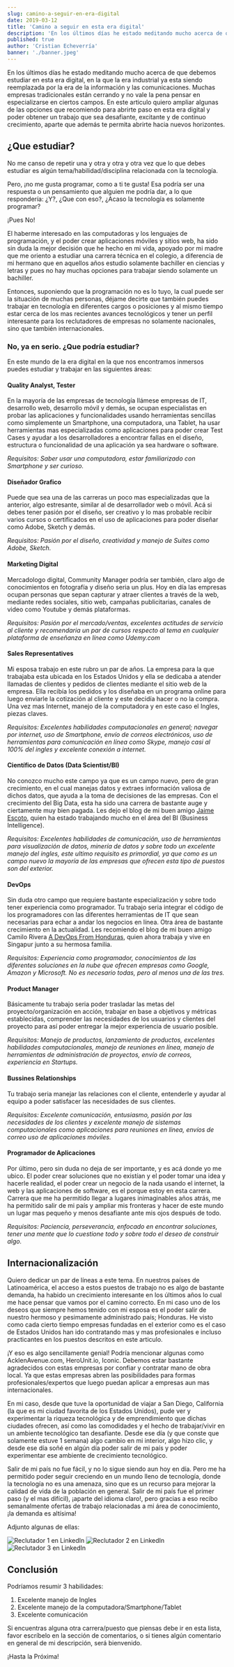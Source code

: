 ```yaml
---
slug: camino-a-seguir-en-era-digital
date: 2019-03-12
title: 'Camino a seguir en esta era digital'
description: 'En los últimos días he estado meditando mucho acerca de que debemos estudiar en esta era digital, en la que la era industrial ya esta siendo reemplazada por la era de la información y las comunicaciones. Muchas empresas tradicionales están cerrando y no vale la pena pensar en especializarse en ciertos campos. En este articulo quiero ampliar algunas de las opciones que recomiendo para abrirte paso en esta era digital y poder obtener un trabajo que sea desafiante, excitante y de continuo crecimiento, aparte que además te permita abrirte hacia nuevos horizontes.'
published: true
author: 'Cristian Echeverría'
banner: './banner.jpeg'
---
```


En los últimos días he estado meditando mucho acerca de que debemos estudiar en esta era digital, en la que la era industrial ya esta siendo reemplazada por la era de la información y las comunicaciones. Muchas empresas tradicionales están cerrando y no vale la pena pensar en especializarse en ciertos campos. En este articulo quiero ampliar algunas de las opciones que recomiendo para abrirte paso en esta era digital y poder obtener un trabajo que sea desafiante, excitante y de continuo crecimiento, aparte que además te permita abrirte hacia nuevos horizontes.

## ¿Que estudiar?

No me canso de repetir una y otra y otra y otra vez que lo que debes estudiar es algún tema/habilidad/disciplina relacionada con la tecnología.

Pero, ¡no me gusta programar, como a ti te gusta! Esa podría ser una respuesta o un pensamiento que alguien me podría dar, a lo que respondería: ¿Y?, ¿Que con eso?, ¿Acaso la tecnología es solamente programar?

¡Pues No!

El haberme interesado en las computadoras y los lenguajes de programación, y el poder crear aplicaciones móviles y sitios web, ha sido sin duda la mejor decisión que he hecho en mi vida, apoyado por mi madre que me oriento a estudiar una carrera técnica en el colegio, a diferencia de mi hermano que en aquellos años estudio solamente bachiller en ciencias y letras y pues no hay muchas opciones para trabajar siendo solamente un bachiller.

Entonces, suponiendo que la programación no es lo tuyo, la cual puede ser la situación de muchas personas, déjame decirte que también puedes trabajar en tecnología en diferentes cargos o posiciones y al mismo tiempo estar cerca de los mas recientes avances tecnológicos y tener un perfil interesante para los reclutadores de empresas no solamente nacionales, sino que también internacionales.

### No, ya en serio. ¿Que podría estudiar?

En este mundo de la era digital en la que nos encontramos inmersos puedes estudiar y trabajar en las siguientes áreas:

#### Quality Analyst, Tester

En la mayoría de las empresas de tecnología llámese empresas de IT, desarrollo web, desarrollo móvil y demás, se ocupan especialistas en probar las aplicaciones y funcionalidades usando herramientas sencillas como simplemente un Smartphone, una computadora, una Tablet, ha usar herramientas mas especializadas como aplicaciones para poder crear Test Cases y ayudar a los desarrolladores a encontrar fallas en el diseño, estructura o funcionalidad de una aplicación ya sea hardware o software.

_Requisitos: Saber usar una computadora, estar familiarizado con Smartphone y ser curioso._

#### Diseñador Grafico

Puede que sea una de las carreras un poco mas especializadas que la anterior, algo estresante, similar al de desarrollador web o móvil. Acá si debes tener pasión por el diseño, ser creativo y lo mas probable recibir varios cursos o certificados en el uso de aplicaciones para poder diseñar como Adobe, Sketch y demás.

_Requisitos: Pasión por el diseño, creatividad y manejo de Suites como Adobe, Sketch._

#### Marketing Digital

Mercadologo digital, Community Manager podría ser también, claro algo de conocimientos en fotografía y diseño seria un plus. Hoy en día las empresas ocupan personas que sepan capturar y atraer clientes a través de la web, mediante redes sociales, sitio web, campañas publicitarias, canales de video como Youtube y demás plataformas.

_Requisitos: Pasión por el mercado/ventas, excelentes actitudes de servicio al cliente y recomendaria un par de cursos respecto al tema en cualquier plataforma de enseñanza en línea como Udemy.com_

#### Sales Representatives

Mi esposa trabajo en este rubro un par de años. La empresa para la que trabajaba esta ubicada en los Estados Unidos y ella se dedicaba a atender llamadas de clientes y pedidos de clientes mediante el sitio web de la empresa. Ella recibía los pedidos y los diseñaba en un programa online para luego enviarle la cotización al cliente y este decidía hacer o no la compra. Una vez mas Internet, manejo de la computadora y en este caso el Ingles, piezas claves.

_Requisitos: Excelentes habilidades computacionales en general; navegar por internet, uso de Smartphone, envío de correos electrónicos, uso de herramientas para comunicación en línea como Skype, manejo casi al 100% del ingles y excelente conexión a internet._

#### Científico de Datos (Data Scientist/BI)

No conozco mucho este campo ya que es un campo nuevo, pero de gran crecimiento, en el cual manejas datos y extraes información valiosa de dichos datos, que ayuda a la toma de decisiones de las empresas. Con el crecimiento del Big Data, esta ha sido una carrera de bastante auge y ciertamente muy bien pagada. Les dejo el blog de mi buen amigo [Jaime Escoto](http://blog.jescoto.com/), quien ha estado trabajando mucho en el área del BI (Business Intelligence).

_Requisitos: Excelentes habilidades de comunicación, uso de herramientas para visualización de datos, minería de datos y sobre todo un excelente manejo del ingles, este ultimo requisito es primordial, ya que como es un campo nuevo la mayoría de las empresas que ofrecen esta tipo de puestos son del exterior._

#### DevOps

Sin duda otro campo que requiere bastante especialización y sobre todo tener experiencia como programador. Tu trabajo seria integrar el código de los programadores con las diferentes herramientas de IT que sean necesarias para echar a andar los negocios en línea. Otra área de bastante crecimiento en la actualidad. Les recomiendo el blog de mi buen amigo Camilo Rivera [A DevOps From Honduras](https://camilo.riverapineda.com/), quien ahora trabaja y vive en Singapur junto a su hermosa familia.

_Requisitos: Experiencia como programador, conocimientos de las diferentes soluciones en la nube que ofrecen empresas como Google, Amazon y Microsoft. No es necesario todas, pero al menos una de las tres._

#### Product Manager

Básicamente tu trabajo seria poder trasladar las metas del proyecto/organización en acción, trabajar en base a objetivos y métricas establecidas, comprender las necesidades de los usuarios y clientes del proyecto para así poder entregar la mejor experiencia de usuario posible.

_Requisitos: Manejo de productos, lanzamiento de productos, excelentes habilidades computacionales, manejo de reuniones en línea, manejo de herramientas de administración de proyectos, envío de correos, experiencia en Startups._

#### Bussines Relationships

Tu trabajo seria manejar las relaciones con el cliente, entenderle y ayudar al equipo a poder satisfacer las necesidades de sus clientes.

_Requisitos: Excelente comunicación, entusiasmo, pasión por las necesidades de los clientes y excelente manejo de sistemas computacionales como aplicaciones para reuniones en línea, envíos de correo uso de aplicaciones móviles._

#### Programador de Aplicaciones

Por último, pero sin duda no deja de ser importante, y es acá donde yo me ubico. El poder crear soluciones que no existían y el poder tomar una idea y hacerle realidad, el poder crear un negocio de la nada usando el internet, la web y las aplicaciones de software, es el porque estoy en esta carrera. Carrera que me ha permitido llegar a lugares inimaginables años atrás, me ha permitido salir de mi país y ampliar mis fronteras y hacer de este mundo un lugar mas pequeño y menos desafiante ante mis ojos después de todo.

_Requisitos: Paciencia, perseverancia, enfocado en encontrar soluciones, tener una mente que lo cuestione todo y sobre todo el deseo de construir algo._

## Internacionalización

Quiero dedicar un par de líneas a este tema. En nuestros países de Latinoamérica, el acceso a estos puestos de trabajo no es algo de bastante demanda, ha habido un crecimiento interesante en los últimos años lo cual me hace pensar que vamos por el camino correcto. En mi caso uno de los deseos que siempre hemos tenido con mi esposa es el poder salir de nuestro hermoso y pesimamente administrado país; Honduras. He visto como cada cierto tiempo empresas fundadas en el exterior como es el caso de Estados Unidos han ido contratando mas y mas profesionales e incluso practicantes en los puestos descritos en este articulo.

¡Y eso es algo sencillamente genial! Podría mencionar algunas como AcklenAvenue.com, HeroUnit.io, Iconic. Debemos estar bastante agradecidos con estas empresas por confiar y contratar mano de obra local. Ya que estas empresas abren las posibilidades para formas profesionales/expertos que luego puedan aplicar a empresas aun mas internacionales.

En mi caso, desde que tuve la oportunidad de viajar a San Diego, California (la que es mi ciudad favorita de los Estados Unidos), pude ver y experimentar la riqueza tecnológica y de emprendimiento que dichas ciudades ofrecen, así como las comodidades y el hecho de trabajar/vivir en un ambiente tecnológico tan desafiante. Desde ese día (y que conste que solamente estuve 1 semana) algo cambio en mi interior, algo hizo clic, y desde ese día soñé en algún día poder salir de mi país y poder experimentar ese ambiente de crecimiento tecnológico.

Salir de mi país no fue fácil, y no lo sigue siendo aun hoy en día. Pero me ha permitido poder seguir creciendo en un mundo lleno de tecnología, donde la tecnología no es una amenaza, sino que es un recurso para mejorar la calidad de vida de la población en general. Salir de mi país fue el primer paso (y el mas difícil), ¡aparte del idioma claro!, pero gracias a eso recibo semanalmente ofertas de trabajo relacionadas a mi área de conocimiento, ¡la demanda es altísima!

Adjunto algunas de ellas:

![Reclutador 1 en LinkedIn](recruiter1.png) ![Reclutador 2 en LinkedIn](recruiter2.png) ![Reclutador 3 en LinkedIn](recruiter3.png)

## Conclusión

Podríamos resumir 3 habilidades:

1. Excelente manejo de Ingles
2. Excelente manejo de la computadora/Smartphone/Tablet
3. Excelente comunicación

Si encuentras alguna otra carrera/puesto que piensas debe ir en esta lista, favor escríbelo en la sección de comentarios, o si tienes algún comentario en general de mi descripción, será bienvenido.

¡Hasta la Próxima!
